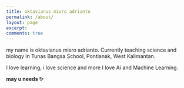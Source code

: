 ```yaml
---
title: oktavianus misro adrianto
permalink: /about/
layout: page
excerpt:
comments: true 
---
```

my name is oktavianus misro adrianto. Currently teaching science and biology in Tunas Bangsa School, Pontianak, West Kalimantan. 

I love learning, i love science and more I love Ai and Machine Learning. 

**may u needs ✨**
